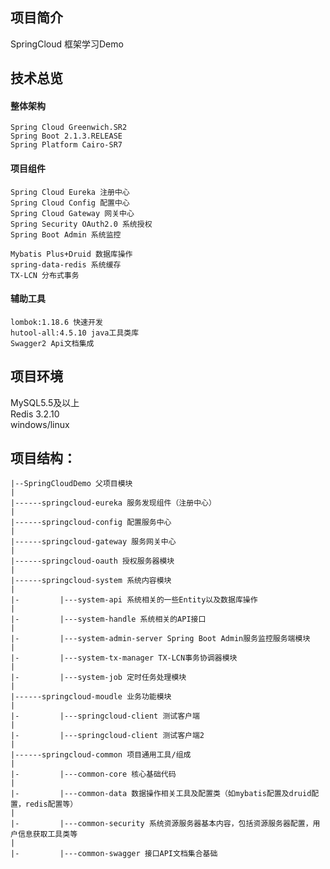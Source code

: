 ## 项目简介
SpringCloud 框架学习Demo

## 技术总览
#### 整体架构
    Spring Cloud Greenwich.SR2  
    Spring Boot 2.1.3.RELEASE  
    Spring Platform Cairo-SR7  

#### 项目组件
    Spring Cloud Eureka 注册中心
    Spring Cloud Config 配置中心
    Spring Cloud Gateway 网关中心
    Spring Security OAuth2.0 系统授权
    Spring Boot Admin 系统监控
    
    Mybatis Plus+Druid 数据库操作
    spring-data-redis 系统缓存
    TX-LCN 分布式事务
    
#### 辅助工具
    lombok:1.18.6 快速开发
    hutool-all:4.5.10 java工具类库
    Swagger2 Api文档集成
    
## 项目环境
MySQL5.5及以上  
Redis 3.2.10   
windows/linux  

## 项目结构：

``` 
|--SpringCloudDemo 父项目模块
|
|------springcloud-eureka 服务发现组件（注册中心）
|
|------springcloud-config 配置服务中心
|
|------springcloud-gateway 服务网关中心
|
|------springcloud-oauth 授权服务器模块
|
|------springcloud-system 系统内容模块
|
|-         |---system-api 系统相关的一些Entity以及数据库操作
|
|-         |---system-handle 系统相关的API接口
|
|-         |---system-admin-server Spring Boot Admin服务监控服务端模块
|
|-         |---system-tx-manager TX-LCN事务协调器模块
|
|-         |---system-job 定时任务处理模块
|
|------springcloud-moudle 业务功能模块
|
|-         |---springcloud-client 测试客户端
|
|-         |---springcloud-client 测试客户端2
|
|------springcloud-common 项目通用工具/组成
|
|-         |---common-core 核心基础代码
|
|-         |---common-data 数据操作相关工具及配置类（如mybatis配置及druid配置，redis配置等）
|
|-         |---common-security 系统资源服务器基本内容，包括资源服务器配置，用户信息获取工具类等
|
|-         |---common-swagger 接口API文档集合基础
``` 
